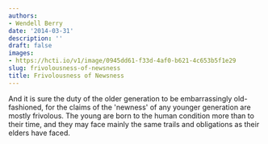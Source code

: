 ```yaml
---
authors:
- Wendell Berry
date: '2014-03-31'
description: ''
draft: false
images:
- https://hcti.io/v1/image/0945dd61-f33d-4af0-b621-4c653b5f1e29
slug: frivolousness-of-newsness
title: Frivolousness of Newsness
---
```


And it is sure the duty of the older generation to be embarrassingly old-fashioned, for the claims of the 'newness' of any younger generation are mostly frivolous.  The young are born to the human condition more than to their time, and they may face mainly the same trails and obligations as their elders have faced.